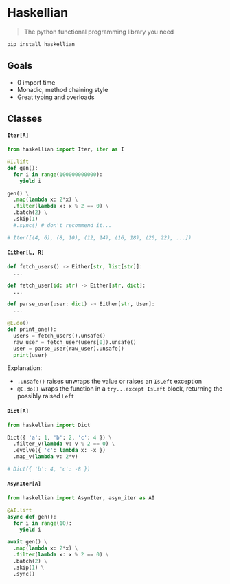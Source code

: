 # Haskellian

> The python functional programming library you need

```bash
pip install haskellian
```

## Goals
- 0 import time
- Monadic, method chaining style
- Great typing and overloads


## Classes

#### `Iter[A]`

```python
from haskellian import Iter, iter as I

@I.lift
def gen():
  for i in range(100000000000):
    yield i

gen() \
  .map(lambda x: 2*x) \
  .filter(lambda x: x % 2 == 0) \
  .batch(2) \
  .skip(1)
  #.sync() # don't recommend it...

# Iter([(4, 6), (8, 10), (12, 14), (16, 18), (20, 22), ...])
```

#### `Either[L, R]`

```python
def fetch_users() -> Either[str, list[str]]:
  ...

def fetch_user(id: str) -> Either[str, dict]:
  ...

def parse_user(user: dict) -> Either[str, User]:
  ...

@E.do()
def print_one():
  users = fetch_users().unsafe()
  raw_user = fetch_user(users[0]).unsafe()
  user = parse_user(raw_user).unsafe()
  print(user)
```

Explanation:
- `.unsafe()` raises unwraps the value or raises an `IsLeft` exception
- `@E.do()` wraps the function in a `try...except IsLeft` block, returning the possibly raised `Left`

#### `Dict[A]`

```python
from haskellian import Dict

Dict({ 'a': 1, 'b': 2, 'c': 4 }) \
  .filter_v(lambda v: v % 2 == 0) \
  .evolve({ 'c': lambda x: -x })
  .map_v(lambda v: 2*v)

# Dict({ 'b': 4, 'c': -8 })
```

#### `AsynIter[A]` 

```python
from haskellian import AsynIter, asyn_iter as AI

@AI.lift
async def gen():
  for i in range(10):
    yield i

await gen() \
  .map(lambda x: 2*x) \
  .filter(lambda x: x % 2 == 0) \
  .batch(2) \
  .skip(1) \
  .sync()
```
